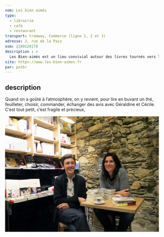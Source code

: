 ```yaml
---
nom: Les bien aimés
type: 
  - librairie
  - café
  - restaurant
transport: tramway, Commerce (ligne 1, 2 et 3)
adresse: 2, rue de la Paix
osm: 2289128178
description : >
  Les Bien-aimés est un lieu convivial autour des livres tournés vers la littérature et des films tournés vers les auteurs internationaux. Un lieu où l’on peut flâner sans rien acheter, acheter sans y flâner, boire un verre et puis c’est tout, manger un petit ou gros morceau.
site: https://www.les-bien-aimes.fr
par: pntbr
---
```


## description
Quand on a goûté à l’atmosphère, on y revient, pour lire en buvant un thé, feuilleter, choisir, commander, échanger des avis avec Géraldine et Cécile. C’est tout petit, c’est fragile et précieux,

![Les bien aimés](./media/les-bien-aimes.jpg)
